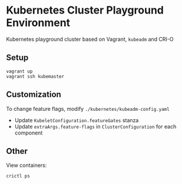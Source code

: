 # Kubernetes Cluster Playground Environment

Kubernetes playground cluster based on Vagrant, `kubeadm` and CRI-O

## Setup

```shell
vagrant up
vagrant ssh kubemaster
```

## Customization

To change feature flags, modify `./kubernetes/kubeadm-config.yaml`

- Update `KubeletConfiguration.featureGates` stanza
- Update `extraArgs.feature-flags` in `ClusterConfiguration` for each component

## Other

View containers:

```shell
crictl ps
```